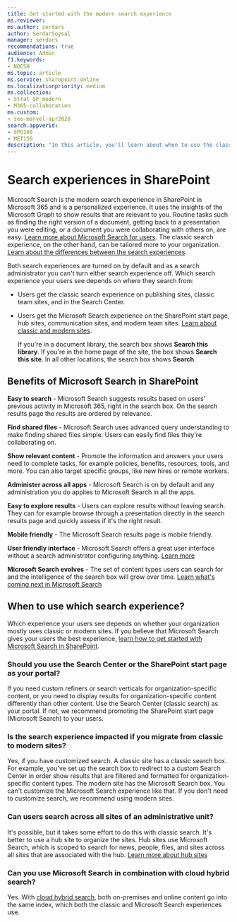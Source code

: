 ```yaml
---
title: Get started with the modern search experience
ms.reviewer: 
ms.author: serdars
author: SerdarSoysal
manager: serdars
recommendations: true
audience: Admin
f1.keywords:
- NOCSH
ms.topic: article
ms.service: sharepoint-online
ms.localizationpriority: medium
ms.collection:  
- Strat_SP_modern
- M365-collaboration
ms.custom:
- seo-marvel-apr2020
search.appverid:
- SPO160
- MET150
description: "In this article, you'll learn about when to use the classic or modern search experience in SharePoint."
---
```


# Search experiences in SharePoint

Microsoft Search is the modern search experience in SharePoint in Microsoft 365 and is a personalized experience. It uses the insights of the Microsoft Graph to show results that are relevant to you. Routine tasks such as finding the right version of a document, getting back to a presentation you were editing, or a document you were collaborating with others on, are easy. [Learn more about Microsoft Search for users](https://support.office.com/article/d5ed5d11-9e5d-4f1d-b8b4-3d371fe0cb87). The classic search experience, on the other hand, can be tailored more to your organization. [Learn about the differences between the search experiences](differences-classic-modern-search.md).

Both search experiences are turned on by default and as a search administrator you can't turn either search experience off.
Which search experience your users see depends on where they search from:

- Users get the classic search experience on publishing sites, classic team sites, and in the Search Center.
- Users get the Microsoft Search experience on the SharePoint start page, hub sites, communication sites, and modern team sites. [Learn about classic and modern sites](https://support.office.com/article/5725c103-505d-4a6e-9350-300d3ec7d73f).

  If you're in a document library, the search box shows **Search this library**. If you're in the home page of the site, the box shows **Search this site**. In all other locations, the search box shows **Search**.

## Benefits of Microsoft Search in SharePoint

**Easy to search** - Microsoft Search suggests results based on users' previous activity in Microsoft 365, right in the search box. On the search results page the results are ordered by relevance.

**Find shared files** - Microsoft Search uses advanced query understanding to make finding shared files simple. Users can easily find files they're collaborating on.

**Show relevant content** - Promote the information and answers your users need to complete tasks, for example policies, benefits, resources, tools, and more. You can also target specific groups, like new hires or remote workers.

**Administer across all apps** - Microsoft Search is on by default and any administration you do applies to Microsoft Search in all the apps.

**Easy to explore results** - Users can explore results without leaving search. They can for example browse through a presentation directly in the search results page and quickly assess if it's the right result.

**Mobile friendly** - The Microsoft Search results page is mobile friendly.

**User friendly interface** - Microsoft Search offers a great user interface without a search administrator configuring anything. [Learn more](https://support.office.com/article/d5ed5d11-9e5d-4f1d-b8b4-3d371fe0cb87)

**Microsoft Search evolves** - The set of content types users can search for and the intelligence of the search box will grow over time. [Learn what's coming next in Microsoft Search](https://aka.ms/MicrosoftSearch)

## When to use which search experience?

Which experience your users see depends on whether your organization mostly uses classic or modern sites.  If you believe that Microsoft Search gives your users the best experience, [learn how to get started with Microsoft Search in SharePoint](/microsoftsearch/get-started-search-in-sharepoint-online).

### Should you use the Search Center or the SharePoint start page as your portal?

If you need custom refiners or search verticals for organization-specific content, or you need to display results for organization-specific content differently than other content. Use the Search Center (classic search) as your portal. If not, we recommend promoting the SharePoint start page (Microsoft Search) to your users.

### Is the search experience impacted if you migrate from classic to modern sites?

Yes, if you have customized search. A classic site has a classic search box. For example, you've set up the search box to redirect to a custom Search Center in order show results that are filtered and formatted for organization-specific content types. The modern site has the Microsoft Search box. You can't customize the Microsoft Search experience like that. If you don't need to customize search, we recommend using modern sites.

### Can users search across all sites of an administrative unit?

It's possible, but it takes some effort to do this with classic search. It's better to use a hub site to organize the sites. Hub sites use Microsoft Search, which is scoped to search for news, people, files, and sites across all sites that are associated with the hub. [Learn more about hub sites](https://support.office.com/article/fe26ae84-14b7-45b6-a6d1-948b3966427f?)

### Can you use Microsoft Search in combination with cloud hybrid search?

Yes. With [cloud hybrid search](../SharePointServer/hybrid/learn-about-cloud-hybrid-search-for-sharepoint.md), both on-premises and online content go into the same index, which both the classic and Microsoft Search experiences use.